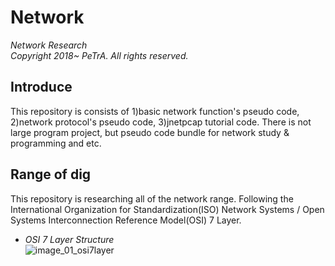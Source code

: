 Network
=======================================================================================================
_Network Research_   
_Copyright 2018~ PeTrA. All rights reserved._   
## Introduce
This repository is consists of 1)basic network function's pseudo code, 2)network protocol's pseudo code, 3)jnetpcap tutorial code. There is not large program project, but pseudo code bundle for network study & programming and etc.   
## Range of dig
This repository is researching all of the network range. Following the International Organization for Standardization(ISO) Network Systems / Open Systems Interconnection Reference Model(OSI) 7 Layer.   
* _OSI 7 Layer Structure_      
![image_01_osi7layer](https://user-images.githubusercontent.com/33143731/102461435-b4a0c900-408b-11eb-8dae-cfc99eb14f75.png)   




